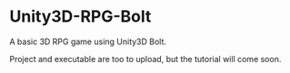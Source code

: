 # Unity3D-RPG-Bolt
A basic 3D RPG game using Unity3D Bolt.

Project and executable are too to upload, but the tutorial will come soon.